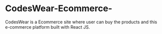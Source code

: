 # CodesWear-Ecommerce-
CodesWear is a Ecommerce site where user can buy the products and this e-commerce platform built with React JS.
